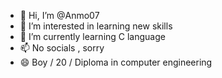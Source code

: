 - 👋 Hi, I’m @Anmo07 <br>
- 👀 I’m interested in learning new skills <br>
- 🌱 I’m currently learning C language <br>
- 📫 No socials , sorry <br>
- 😄 Boy / 20 / Diploma in computer engineering <br>
  

<!---
Anmo07/Anmo07 is a ✨ special ✨ repository because its `README.md` (this file) appears on your GitHub profile.
You can click the Preview link to take a look at your changes.
--->
